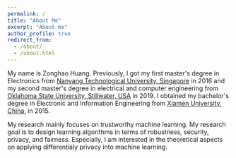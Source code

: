 ```yaml
---
permalink: /
title: "About Me"
excerpt: "About me"
author_profile: true
redirect_from: 
  - /about/
  - /about.html
---
```


My name is Zonghao Huang. Previously, I got my first master's degree in Electronics from [Nanyang Technological University, Singapore](https://www.ntu.edu.sg/Pages/home.aspx) in 2016 and my second master's degree in electrical and computer engineering from [Oklahoma State University, Stillwater, USA](https://go.okstate.edu/) in 2019. I obtained my bachelor's degree in Electronic and Information Engineering from [Xiamen University, China](https://en.xmu.edu.cn/), in 2015.

My research mainly focuses on trustworthy machine learning. My research goal is to design learning algorithms in terms of robustness, security, privacy, and fairness. Especially, I am interested in the theoretical aspects on applying differentialy privacy into machine learning.
